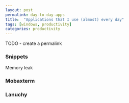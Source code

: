 ```yaml
---
layout: post
permalink: day-to-day-apps
title:  "Applications that I use (almost) every day"
tags: [windows, productivity]
categories: productivity
---
```


TODO - create a permalink

### Snippets 
Memory leak

### Mobaxterm
### Lanuchy




[mobaxterm-site]: mobaxterm.mobatek.net/
[launchy-site]: https://www.launchy.net/
[snippets-site]: http://snippets.me/